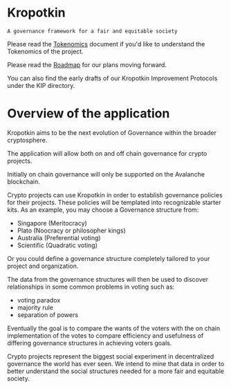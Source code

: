 # Kropotkin

`A governance framework for a fair and equitable society`

Please read the [Tokenomics](Tokenomics.md) document if you'd like to understand the Tokenomics of the project.

Please read the [Roadmap](Roadmap.md) for our plans moving forward.

You can also find the early drafts of our Kropotkin Improvement Protocols under the KIP directory.

# Overview of the application
Kropotkin aims to be the next evolution of Governance within the broader cryptosphere. 

The application will allow both on and off chain governance for crypto projects.

Initially on chain governance will only be supported on the Avalanche blockchain. 

Crypto projects can use Kropotkin in order to establish governance policies for their projects. These policies will be templated into recognizable starter kits. As an example, you may choose a Governance structure from:
* Singapore (Meritocracy)
* Plato (Noocracy or philosopher kings) 
* Australia (Preferential voting)
* Scientific (Quadratic voting)

Or you could define a governance structure completely tailored to your project and organization.

The data from the governance structures will then be used to discover relationships in some common problems in voting such as:
* voting paradox
* majority rule
* separation of powers

Eventually the goal is to compare the wants of the voters with the on chain implementation of the votes to compare efficiency and usefulness of differing governance structures in achieving voters goals.

Crypto projects represent the biggest social experiment in decentralized governance the world has ever seen. We intend to mine that data in order to better understand the social structures needed for a more fair and equitable society. 
